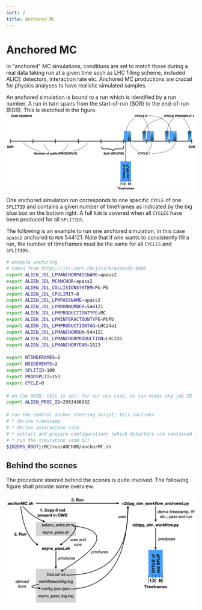 ```yaml
---
sort: 2
title: Anchored MC
---
```


# Anchored MC

In "anchored" MC simulations, conditions are set to match those during a real data taking run at a given time such as LHC filling scheme, included ALICE detectors, interaction rate etc.
Anchored MC productions are crucial for physics analyses to have realistic simulated samples.

An anchored simulation is bound to a run which is identified by a run number. A run in turn spans from the start-of-run (SOR) to the end-of-run (EOR). This is sketched in the figure.
![anchored split cycle](../images/anchored_split_cycle.png)

One anchored simulation run corresponds to one specific `CYCLE` of one `SPLITID` and contains a given number of timeframes as indicated by the big blue box on the bottom right.
A full `RUN` is covered when all `CYCLES` have been produced for all `SPLITIDS`.

The following is an example to run one anchored simulation, in this case `apass2` anchored to `RUN` 544121. Note that if one wants to consistently fill a run, the number of timeframes must be the same for all `CYCLES` and `SPLITIDS`.

```bash
# example anchoring
# taken from https://its.cern.ch/jira/browse/O2-4586
export ALIEN_JDL_LPMANCHORPASSNAME=apass2
export ALIEN_JDL_MCANCHOR=apass2
export ALIEN_JDL_COLLISIONSYSTEM=Pb-Pb
export ALIEN_JDL_CPULIMIT=8
export ALIEN_JDL_LPMPASSNAME=apass2
export ALIEN_JDL_LPMRUNNUMBER=544121
export ALIEN_JDL_LPMPRODUCTIONTYPE=MC
export ALIEN_JDL_LPMINTERACTIONTYPE=PbPb
export ALIEN_JDL_LPMPRODUCTIONTAG=LHC24a1
export ALIEN_JDL_LPMANCHORRUN=544121
export ALIEN_JDL_LPMANCHORPRODUCTION=LHC22o
export ALIEN_JDL_LPMANCHORYEAR=2023

export NTIMEFRAMES=2
export NSIGEVENTS=2
export SPLITID=100
export PRODSPLIT=153
export CYCLE=0

# on the GRID, this is set, for our use case, we can mimic any job ID
export ALIEN_PROC_ID=2963436952

# run the central anchor steering script; this includes
# * derive timestamp
# * derive interaction rate
# * extract and prepare configurations (which detectors are contained in the run etc.)
# * run the simulation (and QC)
${O2DPG_ROOT}/MC/run/ANCHOR/anchorMC.sh
```

## Behind the scenes

The procedure steered behind the scenes is quite involved. The following figure shall provide some overview.

![anchored run](../images/anchored_run.png)

